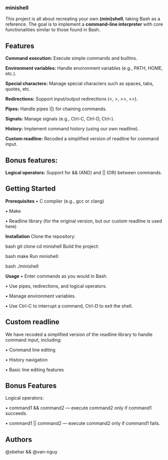 ### minishell

This project is all about recreating your own **(mini)shell**, taking Bash as a reference.
The goal is to implement a **command-line interpreter** with core functionalities similar to those found in Bash.

## Features
**Command execution:** Execute simple commands and builtins.

**Environment variables:** Handle environment variables (e.g., PATH, HOME, etc.).

**Special characters:** Manage special characters such as spaces, tabs, quotes, etc.

**Redirections:** Support input/output redirections (<, >, >>, <<).

**Pipes:** Handle pipes (|) for chaining commands.

**Signals:** Manage signals (e.g., Ctrl-C, Ctrl-D, Ctrl-\).

**History:** Implement command history (using our own readline).

**Custom readline:** Recoded a simplified version of readline for command input.

## Bonus features:

**Logical operators:** Support for && (AND) and || (OR) between commands.

## Getting Started
**Prerequisites**
• C compiler (e.g., gcc or clang)

• Make

• Readline library (for the original version, but our custom readline is used here)

**Installation**
Clone the repository:

bash
git clone <your-repository-url>
cd minishell
Build the project:

bash
make
Run minishell:

bash
./minishell

**Usage**
• Enter commands as you would in Bash.

• Use pipes, redirections, and logical operators.

• Manage environment variables.

• Use Ctrl-C to interrupt a command, Ctrl-D to exit the shell.

## Custom readline
We have recoded a simplified version of the readline library to handle command input, including:

• Command line editing

• History navigation

• Basic line editing features

## Bonus Features
Logical operators:

• command1 && command2 — execute command2 only if command1 succeeds.

• command1 || command2 — execute command2 only if command1 fails.

## Authors
@sbehar && @van-nguy
